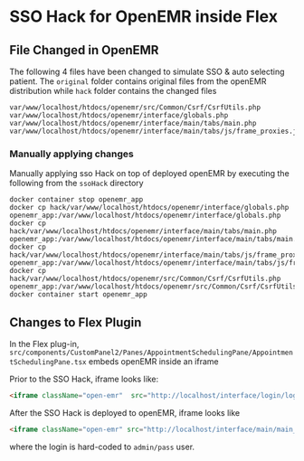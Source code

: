 # SSO Hack for OpenEMR inside Flex

## File Changed in OpenEMR

The following 4 files have been changed to simulate SSO & auto selecting patient.
The `original` folder contains original files from the openEMR distribution
while `hack` folder contains the changed files

```shell
var/www/localhost/htdocs/openemr/src/Common/Csrf/CsrfUtils.php
var/www/localhost/htdocs/openemr/interface/globals.php
var/www/localhost/htdocs/openemr/interface/main/tabs/main.php
var/www/localhost/htdocs/openemr/interface/main/tabs/js/frame_proxies.js
```

### Manually applying changes

Manually applying sso Hack on top of deployed openEMR
by executing the following from the `ssoHack` directory

```shell
docker container stop openemr_app
docker cp hack/var/www/localhost/htdocs/openemr/interface/globals.php                   openemr_app:/var/www/localhost/htdocs/openemr/interface/globals.php
docker cp hack/var/www/localhost/htdocs/openemr/interface/main/tabs/main.php            openemr_app:/var/www/localhost/htdocs/openemr/interface/main/tabs/main.php
docker cp hack/var/www/localhost/htdocs/openemr/interface/main/tabs/js/frame_proxies.js openemr_app:/var/www/localhost/htdocs/openemr/interface/main/tabs/js/frame_proxies.js
docker cp hack/var/www/localhost/htdocs/openemr/src/Common/Csrf/CsrfUtils.php           openemr_app:/var/www/localhost/htdocs/openemr/src/Common/Csrf/CsrfUtils.php
docker container start openemr_app
```


## Changes to Flex Plugin

In the Flex plug-in, `src/components/CustomPanel2/Panes/AppointmentSchedulingPane/AppointmentSchedulingPane.tsx`
embeds openEMR inside an iframe

Prior to the SSO Hack, iframe looks like:

```html
<iframe className="open-emr"  src="http://localhost/interface/login/login.php?site=default" allow="fullscreen"/>
```

After the SSO Hack is deployed to openEMR, iframe looks like

```html
<iframe className="open-emr" src="http://localhost/interface/main/main_screen.php?auth=login&site=default" allow="fullscreen"/>      </div>
```

where the login is hard-coded to `admin/pass` user.
